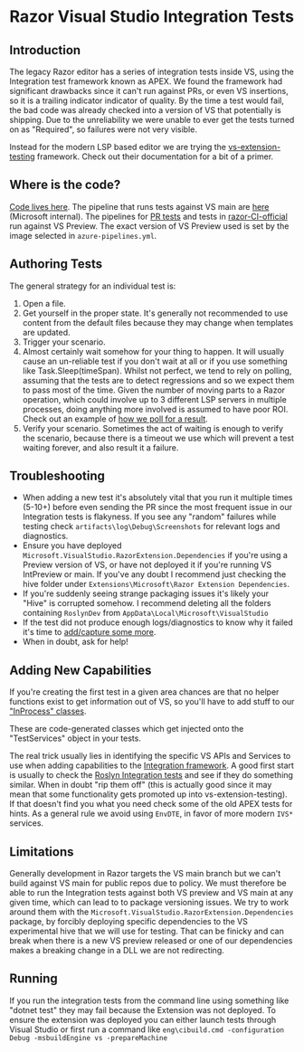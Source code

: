 ﻿# Razor Visual Studio Integration Tests

## Introduction

The legacy Razor editor has a series of integration tests inside VS, using the Integration test framework known as APEX. We found the framework had significant drawbacks since it can't run against PRs, or even VS insertions, so it is a trailing indicator indicator of quality. By the time a test would fail, the bad code was already checked into a version of VS that potentially is shipping. Due to the unreliability we were unable to ever get the tests turned on as "Required", so failures were not very visible.

Instead for the modern LSP based editor we are trying the [vs-extension-testing](https://github.com/microsoft/vs-extension-testing) framework. Check out their documentation for a bit of a primer.

## Where is the code?

[Code lives here](https://github.com/dotnet/razor/tree/main/src/Razor/test/Microsoft.VisualStudio.Razor.IntegrationTests).
The pipeline that runs tests against VS main are [here](https://devdiv.visualstudio.com/DevDiv/_build?definitionId=15591) (Microsoft internal).
The pipelines for [PR tests](https://dev.azure.com/dnceng-public/public/_build?definitionId=103&_a=summary) and tests in [razor-CI-official](https://dev.azure.com/dnceng/internal/_build?definitionId=262&_a=summary) run against VS Preview. The exact version of VS Preview used is set by the image selected in `azure-pipelines.yml`.

## Authoring Tests

The general strategy for an individual test is:

1. Open a file.
1. Get yourself in the proper state. It's generally not recommended to use content from the default files because they may change when templates are updated.
1. Trigger your scenario.
1. Almost certainly wait somehow for your thing to happen. It will usually cause an un-reliable test if you don't wait at all or if you use something like Task.Sleep(timeSpan). Whilst not perfect, we tend to rely on polling, assuming that the tests are to detect regressions and so we expect them to pass most of the time. Given the number of moving parts to a Razor operation, which could involve up to 3 different LSP servers in multiple processes, doing anything more involved is assumed to have poor ROI. Check out an example of [how we poll for a result](https://github.com/dotnet/razor/blob/main/src/Razor/test/Microsoft.VisualStudio.Razor.IntegrationTests/InProcess/EditorInProcess_Outlinning.cs#L26).
1. Verify your scenario. Sometimes the act of waiting is enough to verify the scenario, because there is a timeout we use which will prevent a test waiting forever, and also result it a failure.

## Troubleshooting

- When adding a new test it's absolutely vital that you run it multiple times (5-10+) before even sending the PR since the most frequent issue in our Integration tests is flakyness. If you see any "random" failures while testing check `artifacts\log\Debug\Screenshots` for relevant logs and diagnostics.
- Ensure you have deployed `Microsoft.VisualStudio.RazorExtension.Dependencies` if you're using a Preview version of VS, or have not deployed it if you're running VS IntPreview or main. If you've any doubt I recommend just checking the hive folder under `Extensions\Microsoft\Razor Extension Dependencies`.
- If you're suddenly seeing strange packaging issues it's likely your "Hive" is corrupted somehow. I recommend deleting all the folders containing `RoslynDev` from `AppData\Local\Microsoft\VisualStudio`
- If the test did not produce enough logs/diagnostics to know why it failed it's time to [add/capture some more](https://github.com/dotnet/razor/blob/main/src/Razor/test/Microsoft.VisualStudio.Razor.IntegrationTests/VisualStudioLogging.cs).
- When in doubt, ask for help!

## Adding New Capabilities

If you're creating the first test in a given area chances are that no helper functions exist to get information out of VS, so you'll have to add stuff to our ["InProcess" classes](https://github.com/dotnet/razor/tree/main/src/Razor/test/Microsoft.VisualStudio.Razor.IntegrationTests/InProcess).

These are code-generated classes which get injected onto the "TestServices" object in your tests.

The real trick usually lies in identifying the specific VS APIs and Services to use when adding capabilities to the [Integration framework](https://github.com/dotnet/razor/blob/main/src/Razor/test/Microsoft.VisualStudio.Razor.IntegrationTests/InProcess/EditorInProcess_Outlinning.cs). A good first start is usually to check the [Roslyn Integration tests](https://github.com/dotnet/roslyn/tree/main/src/VisualStudio/IntegrationTest/New.IntegrationTests) and see if they do something similar. When in doubt "rip them off" (this is actually good since it may mean that some functionality gets promoted up into vs-extension-testing). If that doesn't find you what you need check some of the old APEX tests for hints. As a general rule we avoid using `EnvDTE`, in favor of more modern `IVS*` services.

## Limitations

Generally development in Razor targets the VS main branch but we can't build against VS main for public repos due to policy. We must therefore be able to run the Integration tests against both VS preview and VS main at any given time, which can lead to to package versioning issues. We try to work around them with the `Microsoft.VisualStudio.RazorExtension.Dependencies` package, by forcibly deploying specific dependencies to the VS experimental hive that we will use for testing. That can be finicky and can break when there is a new VS preview released or one of our dependencies makes a breaking change in a DLL we are not redirecting.

## Running

If you run the integration tests from the command line using something like "dotnet test" they may fail because the Extension was not deployed. To ensure the extension was deployed you can either launch tests through Visual Studio or first run a command like `eng\cibuild.cmd -configuration Debug -msbuildEngine vs -prepareMachine`
